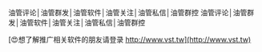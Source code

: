油管评论│油管群发│油管软件│油管关注│油管私信│油管群控
油管评论│油管群发│油管软件│油管关注│油管私信│油管群控

[😍想了解推广相关软件的朋友请登录 http://www.vst.tw](http://www.vst.tw)



